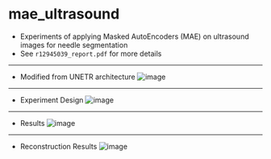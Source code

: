 # mae_ultrasound
- Experiments of applying Masked AutoEncoders (MAE) on ultrasound images for needle segmentation
- See `r12945039_report.pdf` for more details 
***
- Modified from UNETR architecture
  ![image](https://github.com/user-attachments/assets/0f4e4081-2335-44ff-b493-9db6af814ae1)
***
- Experiment Design
  ![image](https://github.com/user-attachments/assets/cbad15b4-39c6-43fb-855f-dd66745bff91)
***
- Results
  ![image](https://github.com/user-attachments/assets/dcc08304-63a3-4e5b-ae83-3aadf01760e8)
***
- Reconstruction Results
  ![image](https://github.com/user-attachments/assets/30d2058a-d948-4636-a3d1-041878188e0e)

